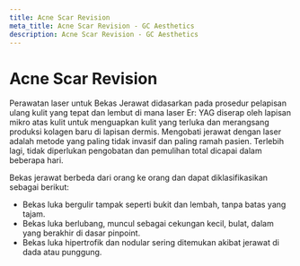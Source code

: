 ```yaml
---
title: Acne Scar Revision
meta_title: Acne Scar Revision - GC Aesthetics
description: Acne Scar Revision - GC Aesthetics
---
```


# Acne Scar Revision

Perawatan laser untuk Bekas Jerawat didasarkan pada prosedur pelapisan ulang kulit yang tepat dan lembut di mana laser Er:
YAG diserap oleh lapisan mikro atas kulit untuk menguapkan kulit yang terluka dan merangsang produksi kolagen baru di
lapisan dermis. Mengobati jerawat dengan laser adalah metode yang paling tidak invasif dan paling ramah pasien. Terlebih lagi,
tidak diperlukan pengobatan dan pemulihan total dicapai dalam beberapa hari.

Bekas jerawat berbeda dari orang ke orang dan dapat diklasifikasikan sebagai berikut:
- Bekas luka bergulir tampak seperti bukit dan lembah, tanpa batas yang tajam.
- Bekas luka berlubang, muncul sebagai cekungan kecil, bulat, dalam yang berakhir di dasar pinpoint.
- Bekas luka hipertrofik dan nodular sering ditemukan akibat jerawat di dada atau punggung.